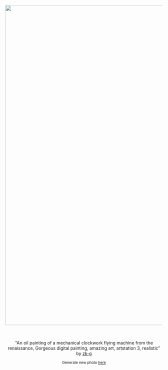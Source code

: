 
<div align="center">
  <a href="https://raw.githubusercontent.com/zk-g/zk-g/main/images/2023_02_27_zk-g_an_oil_painting_of_a_mechanical_clockwork_flying_machine_from_the_renaissance__gorgeous_digital_painting__amazing_art__artstation_3__realistic.png"><img src="https://raw.githubusercontent.com/zk-g/zk-g/main/images/2023_02_27_zk-g_an_oil_painting_of_a_mechanical_clockwork_flying_machine_from_the_renaissance__gorgeous_digital_painting__amazing_art__artstation_3__realistic.png" width="1024px"></a>
  <br>
  <br>
  <br>
  <p class="has-text-grey">"An oil painting of a mechanical clockwork flying machine from the renaissance, Gorgeous digital painting, amazing art, artstation 3, realistic" by <a href="https://github.com/zk-g" target="_blank">zk-g</a></p>
  <sup><p class="has-text-grey">Generate new photo <a href="https://github.com/zk-g/zk-g/issues/new/choose">here</a></p></sup>
</div>
